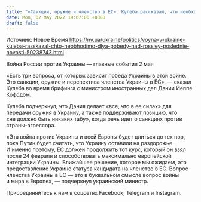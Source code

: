 ```yaml
---
title: "«Санкции, оружие и членство в ЕС». Кулеба рассказал, что необходимо Украине для победы над Россией"
date: Mon, 02 May 2022 19:07:00 +0300
draft: false
---
```

Источник: Новое Время https://nv.ua/ukraine/politics/voyna-v-ukraine-kuleba-rasskazal-chto-neobhodimo-dlya-pobedy-nad-rossiey-poslednie-novosti-50238743.html


Война России против Украины — главные события 2 мая

«Есть три вопроса, от которых зависит победа Украины в этой войне. Это санкции, оружие и перспектива членства Украины в ЕС», — сказал Кулеба во время брифинга с министром иностранных дел Дании Йеппе Кофодом.

Кулеба подчеркнул, что Дания делает «все, что в ее силах» для передачи оружия в Украину, а также поддерживают позицию, что «не должно быть никаких табу», когда речь идет о санкциях против страны-агрессора.

«Эта война против Украины и всей Европы будет длиться до тех пор, пока Путин будет считать, что Украину оставили на раздорожье. И именно поэтому, ЕС должен продолжить тот курс, который он взял после 24 февраля и способствовать максимально европейской интеграции Украины. Ближайшее решение, которое мы ожидаем, это предоставление Украине статуса кандидата на членство в ЕС. Вопрос членства Украины в ЕС — это в буквальном смысле вопрос войны и мира в Европе», — подчеркнул украинский министр.

Присоединяйтесь к нам в соцсетях Facebook, Telegram и Instagram.
